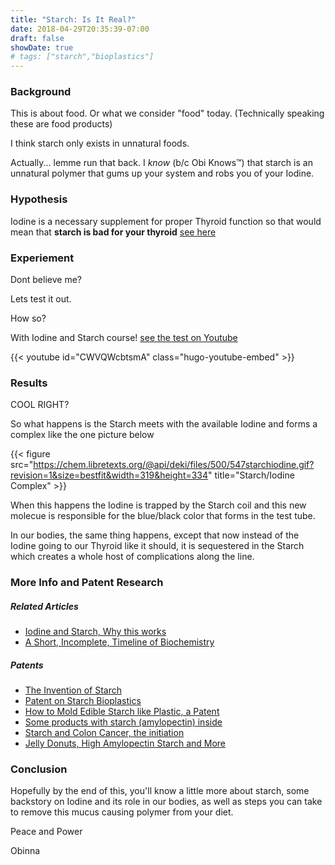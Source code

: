 ```yaml
---
title: "Starch: Is It Real?"
date: 2018-04-29T20:35:39-07:00
draft: false
showDate: true
# tags: ["starch","bioplastics"]
---
```


### Background

This is about food. Or what we consider "food" today. (Technically speaking these are food products)

I think starch only exists in unnatural foods. 

Actually... lemme run that back.
I *know* (b/c Obi Knows™️) that starch is an unnatural polymer that gums up your system
and robs you of your Iodine.

### Hypothesis

Iodine is a necessary supplement for proper Thyroid function so that would mean that
**starch is bad for your thyroid** [see here](https://www.google.com/search?q=iodine+and+thyroid+function&rlz=1C5CHFA_enUS754US754&oq=iodine+and+th&aqs=chrome.2.69i57j0l5.4126j0j7&sourceid=chrome&ie=UTF-8)


### Experiement

Dont believe me?

Lets test it out.
<!-- Lets test some natural ones and some that I aren't as natural for the presence of starch. -->

How so?

With Iodine and Starch course! 
[see the test on Youtube](https://youtu.be/CWVQWcbtsmA)

<!-- YOUTUBE STARCH TEST -->
{{< youtube id="CWVQWcbtsmA" class="hugo-youtube-embed" >}}


### Results 

COOL RIGHT?

So what happens is the Starch meets with the available Iodine and forms a complex like the one
picture below


{{< figure src="https://chem.libretexts.org/@api/deki/files/500/547starchiodine.gif?revision=1&size=bestfit&width=319&height=334" title="Starch/Iodine Complex" >}}

When this happens the Iodine is trapped by the Starch coil and this new molecue is responsible
for the blue/black color that forms in the test tube.

In our bodies, the same thing happens, except that now instead of the Iodine going to our Thyroid like it should, it is sequestered in the Starch which creates a whole host of complications along the line.

<!-- ### Further Research

To continue this research, we should  -->

### More Info and Patent Research

##### Related Articles
- [Iodine and Starch, Why this works](https://chem.libretexts.org/Core/Biological_Chemistry/Carbohydrates/Case_Studies/Starch_and_Iodine)
- [A Short, Incomplete, Timeline of Biochemistry](https://geneticliteracyproject.org/2017/07/18/biotechnology-timeline-humans-manipulating-genes-since-dawn-civilization/)

##### Patents
- [The Invention of Starch](https://patents.google.com/patent/EP0584809A2/en)
- [Patent on Starch Bioplastics](https://patents.google.com/patent/CA2364036C/en)
- [How to Mold Edible Starch like Plastic, a Patent](https://patents.google.com/patent/US6159516)
- [Some products with starch (amylopectin) inside](https://patents.google.com/patent/CA2364036C/en)
- [Starch and Colon Cancer, the initiation](https://patents.google.com/patent/US20050118326A1/en?q=A21D13%2f043)
- [Jelly Donuts, High Amylopectin Starch and More](https://patents.google.com/patent/US7282230)


### Conclusion

Hopefully by the end of this, you'll know a little more about starch, some backstory on Iodine and its role in our bodies, as well as steps you can take to remove this mucus causing polymer from your diet.

Peace and Power

Obinna